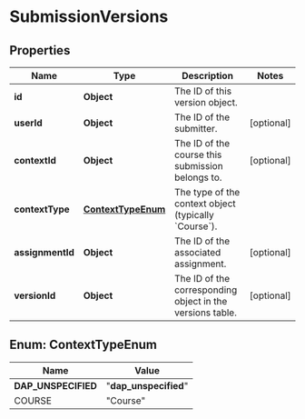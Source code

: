 

# SubmissionVersions


## Properties

| Name | Type | Description | Notes |
|------------ | ------------- | ------------- | -------------|
|**id** | **Object** | The ID of this version object. |  |
|**userId** | **Object** | The ID of the submitter. |  [optional] |
|**contextId** | **Object** | The ID of the course this submission belongs to. |  [optional] |
|**contextType** | [**ContextTypeEnum**](#ContextTypeEnum) | The type of the context object (typically &#x60;Course&#x60;). |  |
|**assignmentId** | **Object** | The ID of the associated assignment. |  [optional] |
|**versionId** | **Object** | The ID of the corresponding object in the versions table. |  [optional] |



## Enum: ContextTypeEnum

| Name | Value |
|---- | -----|
| __DAP_UNSPECIFIED__ | &quot;__dap_unspecified__&quot; |
| COURSE | &quot;Course&quot; |



